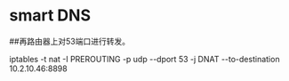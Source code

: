# smart DNS

##再路由器上对53端口进行转发。

iptables -t nat -I PREROUTING -p udp --dport 53 -j DNAT --to-destination 10.2.10.46:8898
